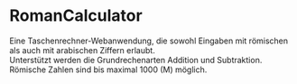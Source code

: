 # RomanCalculator

Eine Taschenrechner-Webanwendung, die sowohl Eingaben mit römischen als auch mit arabischen Ziffern erlaubt.  
Unterstützt werden die Grundrechenarten Addition und Subtraktion.  
Römische Zahlen sind bis maximal 1000 (M) möglich.  